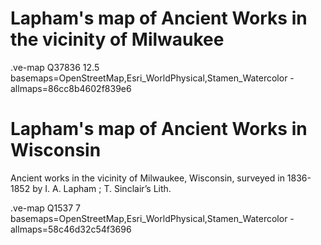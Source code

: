 # Lapham's map of Ancient Works in the vicinity of Milwaukee
.ve-map Q37836 12.5 basemaps=OpenStreetMap,Esri_WorldPhysical,Stamen_Watercolor
    - allmaps=86cc8b4602f839e6
  
   
# Lapham's map of Ancient Works in Wisconsin

 Ancient works in the vicinity of Milwaukee, Wisconsin, surveyed in 1836-1852 by I. A. Lapham ; T. Sinclair’s Lith.

.ve-map Q1537 7 basemaps=OpenStreetMap,Esri_WorldPhysical,Stamen_Watercolor
    - allmaps=58c46d32c54f3696
    
